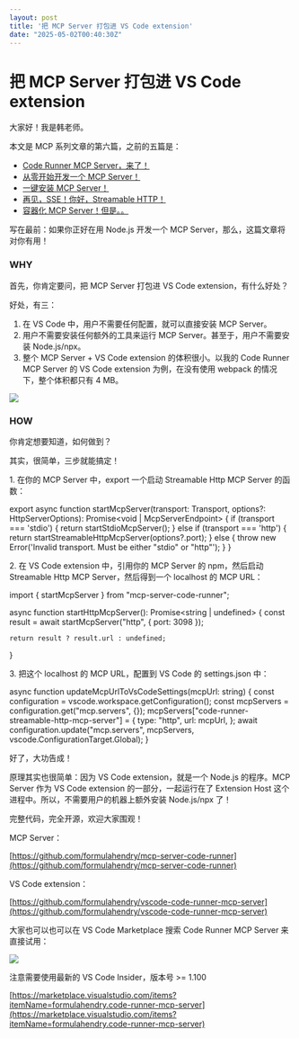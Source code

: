 ```yaml
---
layout: post
title: '把 MCP Server 打包进 VS Code extension'
date: "2025-05-02T00:40:30Z"
---
```

把 MCP Server 打包进 VS Code extension
==================================

大家好！我是韩老师。

本文是 MCP 系列文章的第六篇，之前的五篇是：

*   [Code Runner MCP Server，来了！](https://mp.weixin.qq.com/s?__biz=MzU1NjgwNTExNQ==&mid=2247498368&idx=1&sn=67b0b87612452ecda9d7551b959476e1&scene=21#wechat_redirect)
*   [从零开始开发一个 MCP Server！](https://mp.weixin.qq.com/s?__biz=MzU1NjgwNTExNQ==&mid=2247498376&idx=1&sn=5b0f0acfdb8905addc9efe1c197d32cf&scene=21#wechat_redirect)
*   [一键安装 MCP Server！](https://mp.weixin.qq.com/s?__biz=MzIwODE4Nzg2NQ==&mid=2650563732&idx=1&sn=febce08ecc9968e84905d804ad5b4b14&scene=21#wechat_redirect)
*   [再见，SSE！你好，Streamable HTTP！](https://mp.weixin.qq.com/s?__biz=MzIwODE4Nzg2NQ==&mid=2650563747&idx=1&sn=82d8b9f6a5196558fcd54607ba8614eb&scene=21#wechat_redirect)
*   [容器化 MCP Server！但是。。](https://mp.weixin.qq.com/mp/wappoc_appmsgcaptcha?poc_token=HKgcEmijC97cdDiHfBn3TunuycP27G8pMsJTW8dY&target_url=https%3A%2F%2Fmp.weixin.qq.com%2Fs%3F__biz%3DMzIwODE4Nzg2NQ%3D%3D%26mid%3D2650563753%26idx%3D1%26sn%3D555af1418df0a9497d693472e904ff4a%26scene%3D21#wechat_redirect)

写在最前：如果你正好在用 Node.js 开发一个 MCP Server，那么，这篇文章将对你有用！

### WHY

首先，你肯定要问，把 MCP Server 打包进 VS Code extension，有什么好处？

好处，有三：

1.  在 VS Code 中，用户不需要任何配置，就可以直接安装 MCP Server。
2.  用户不需要安装任何额外的工具来运行 MCP Server。甚至于，用户不需要安装 Node.js/npx。
3.  整个 MCP Server + VS Code extension 的体积很小。以我的 Code Runner MCP Server 的 VS Code extension 为例，在没有使用 webpack 的情况下，整个体积都只有 4 MB。

![](https://pic3.zhimg.com/80/v2-0876f2162c8963f987ac85d9e3b611a8_720w.webp)

### HOW

你肯定想要知道，如何做到？

其实，很简单，三步就能搞定！

1\. 在你的 MCP Server 中，export 一个启动 Streamable Http MCP Server 的函数：

export async function startMcpServer(transport: Transport, options?: HttpServerOptions): Promise<void | McpServerEndpoint> {
    if (transport === 'stdio') {
        return startStdioMcpServer();
    } else if (transport === 'http') {
        return startStreamableHttpMcpServer(options?.port);
    } else {
        throw new Error('Invalid transport. Must be either "stdio" or "http"');
    }
}

2\. 在 VS Code extension 中，引用你的 MCP Server 的 npm，然后启动 Streamable Http MCP Server，然后得到一个 localhost 的 MCP URL：

import { startMcpServer } from "mcp-server-code-runner";

async function startHttpMcpServer(): Promise<string | undefined> {
    const result \= await startMcpServer("http", { port: 3098 });

    return result ? result.url : undefined;
}

3\. 把这个 localhost 的 MCP URL，配置到 VS Code 的 settings.json 中：

async function updateMcpUrlToVsCodeSettings(mcpUrl: string) {
    const configuration \= vscode.workspace.getConfiguration();
    const mcpServers \= configuration.get<any>("mcp.servers", {});
    mcpServers\["code-runner-streamable-http-mcp-server"\] = {
        type: "http",
        url: mcpUrl,
    };
    await configuration.update("mcp.servers", mcpServers, vscode.ConfigurationTarget.Global);
}

好了，大功告成！

原理其实也很简单：因为 VS Code extension，就是一个 Node.js 的程序。MCP Server 作为 VS Code extension 的一部分，一起运行在了 Extension Host 这个进程中。所以，不需要用户的机器上额外安装 Node.js/npx 了！

完整代码，完全开源，欢迎大家围观！

MCP Server：

[https://github.com/formulahendry/mcp-server-code-runner](https://github.com/formulahendry/mcp-server-code-runner)

VS Code extension：

[https://github.com/formulahendry/vscode-code-runner-mcp-server](https://github.com/formulahendry/vscode-code-runner-mcp-server)

大家也可以也可以在 VS Code Marketplace 搜索 Code Runner MCP Server 来直接试用：

![](https://picx.zhimg.com/80/v2-cf5ca3892b9ee4c3574f869de85557b7_720w.webp)

注意需要使用最新的 VS Code Insider，版本号 >= 1.100

[https://marketplace.visualstudio.com/items?itemName=formulahendry.code-runner-mcp-server](https://marketplace.visualstudio.com/items?itemName=formulahendry.code-runner-mcp-server)